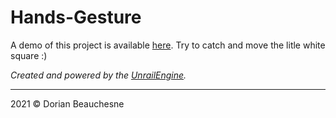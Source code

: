 # Hands-Gesture

A demo of this project is available [here](https://d0rianb.github.io/hands-gesture/).
Try to catch and move the litle white square :)

*Created and powered by the [UnrailEngine](https://github.com/d0rianb/UnrailEngine).*

* * *

2021 &copy; Dorian Beauchesne
